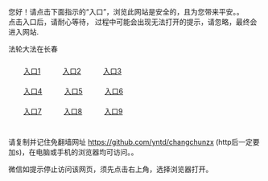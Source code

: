 您好！请点击下面指示的“入口”，浏览此网站是安全的，且为您带来平安。。 <br/>
点击入口后，请耐心等待， 过程中可能会出现无法打开的提示，请忽略，最终会进入网站. </br>

法轮大法在长春<br/>
<div style="padding:10px"><a style="margin:20px" target="_blank" href="https://dcd7kekevmnxm.cloudfront.net/2Qpsp?fqeavet" id="ccLink1" rel="nofollow">入口1</a> <a target="_blank" style="margin:20px" href="https://d2bvm7q5v379q3.cloudfront.net/2Qpsp?eedqksu" id="ccLink2" rel="nofollow">入口2</a> <a style="margin:20px" target="_blank" href="https://d38o4z1h81cp5l.cloudfront.net/2Qpsp?lxfuiijb" id="ccLink3" rel="nofollow">入口3</a></div>

<div style="padding:10px" ><a style="margin:20px" target="_blank" href="https://dcd7kekevmnxm.cloudfront.net/2Qpsp?fqeavet" id="ccLink4" rel="nofollow">入口4</a> <a style="margin:20px" href="https://d2bvm7q5v379q3.cloudfront.net/2Qpsp?eedqksu" target="_blank" id="ccLink5" rel="nofollow">入口5</a> <a style="margin:20px" href="https://d38o4z1h81cp5l.cloudfront.net/2Qpsp?lxfuiijb" target="_blank" id="ccLink6" rel="nofollow">入口6</a></div>

<div style="padding:10px"><a style="margin:20px" target="_blank" href="https://dcd7kekevmnxm.cloudfront.net/2Qpsp?fqeavet" id="ccLink7" rel="nofollow">入口7</a> <a style="margin:20px" href="https://d2bvm7q5v379q3.cloudfront.net/2Qpsp?eedqksu" target="_blank" id="ccLink8" rel="nofollow">入口8</a> <a style="margin:20px" target="_blank" href="https://d38o4z1h81cp5l.cloudfront.net/2Qpsp?lxfuiijb" id="ccLink9" rel="nofollow">入口9</a></div>

<br/>



请复制并记住免翻墙网址 https://github.com/yntd/changchunzx (http后一定要加s)，在电脑或手机的浏览器均可访问。。<br/>

微信如提示停止访问该网页，须先点击右上角，选择浏览器打开。
